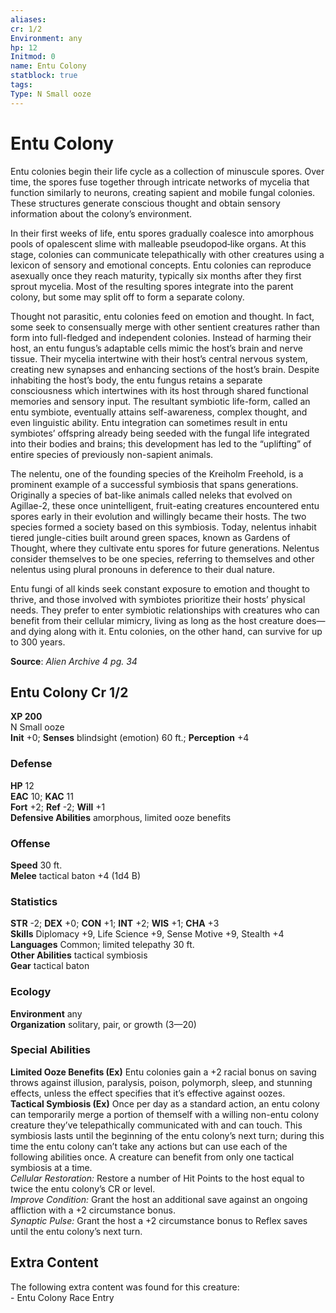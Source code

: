 ```yaml
---
aliases: 
cr: 1/2
Environment: any
hp: 12
Initmod: 0
name: Entu Colony
statblock: true
tags: 
Type: N Small ooze
---
```


# Entu Colony

Entu colonies begin their life cycle as a collection of minuscule spores. Over time, the spores fuse together through intricate networks of mycelia that function similarly to neurons, creating sapient and mobile fungal colonies. These structures generate conscious thought and obtain sensory information about the colony’s environment.

In their first weeks of life, entu spores gradually coalesce into amorphous pools of opalescent slime with malleable pseudopod‑like organs. At this stage, colonies can communicate telepathically with other creatures using a lexicon of sensory and emotional concepts. Entu colonies can reproduce asexually once they reach maturity, typically six months after they first sprout mycelia. Most of the resulting spores integrate into the parent colony, but some may split off to form a separate colony.

Thought not parasitic, entu colonies feed on emotion and thought. In fact, some seek to consensually merge with other sentient creatures rather than form into full-fledged and independent colonies. Instead of harming their host, an entu fungus’s adaptable cells mimic the host’s brain and nerve tissue. Their mycelia intertwine with their host’s central nervous system, creating new synapses and enhancing sections of the host’s brain. Despite inhabiting the host’s body, the entu fungus retains a separate consciousness which intertwines with its host through shared functional memories and sensory input. The resultant symbiotic life-form, called an entu symbiote, eventually attains self-awareness, complex thought, and even linguistic ability. Entu integration can sometimes result in entu symbiotes’ offspring already being seeded with the fungal life integrated into their bodies and brains; this development has led to the “uplifting” of entire species of previously non-sapient animals.

The nelentu, one of the founding species of the Kreiholm Freehold, is a prominent example of a successful symbiosis that spans generations. Originally a species of bat-like animals called neleks that evolved on Agillae-2, these once unintelligent, fruit-eating creatures encountered entu spores early in their evolution and willingly became their hosts. The two species formed a society based on this symbiosis. Today, nelentus inhabit tiered jungle-cities built around green spaces, known as Gardens of Thought, where they cultivate entu spores for future generations. Nelentus consider themselves to be one species, referring to themselves and other nelentus using plural pronouns in deference to their dual nature.

Entu fungi of all kinds seek constant exposure to emotion and thought to thrive, and those involved with symbiotes prioritize their hosts’ physical needs. They prefer to enter symbiotic relationships with creatures who can benefit from their cellular mimicry, living as long as the host creature does—and dying along with it. Entu colonies, on the other hand, can survive for up to 300 years.

**Source**:  _Alien Archive 4 pg. 34_

## Entu Colony Cr 1/2

**XP 200**  
N Small ooze  
**Init** +0; **Senses** blindsight (emotion) 60 ft.; **Perception** +4  

### Defense

**HP** 12  
**EAC** 10; **KAC** 11  
**Fort** +2; **Ref** -2; **Will** +1  
**Defensive Abilities** amorphous, limited ooze benefits  

### Offense

**Speed** 30 ft.  
**Melee** tactical baton +4 (1d4 B)

### Statistics

**STR** -2; **DEX** +0; **CON** +1; **INT** +2; **WIS** +1; **CHA** +3  
**Skills** Diplomacy +9, Life Science +9, Sense Motive +9, Stealth +4  
**Languages** Common; limited telepathy 30 ft.  
**Other Abilities** tactical symbiosis  
**Gear** tactical baton

### Ecology

**Environment** any  
**Organization** solitary, pair, or growth (3—20)

### Special Abilities

**Limited Ooze Benefits (Ex)** Entu colonies gain a +2 racial bonus on saving throws against illusion, paralysis, poison, polymorph, sleep, and stunning effects, unless the effect specifies that it’s effective against oozes.  
**Tactical Symbiosis (Ex)** Once per day as a standard action, an entu colony can temporarily merge a portion of themself with a willing non-entu colony creature they’ve telepathically communicated with and can touch. This symbiosis lasts until the beginning of the entu colony’s next turn; during this time the entu colony can’t take any actions but can use each of the following abilities once. A creature can benefit from only one tactical symbiosis at a time.  
_Cellular Restoration:_ Restore a number of Hit Points to the host equal to twice the entu colony’s CR or level.  
_Improve Condition:_ Grant the host an additional save against an ongoing affliction with a +2 circumstance bonus.  
_Synaptic Pulse:_ Grant the host a +2 circumstance bonus to Reflex saves until the entu colony’s next turn.

## Extra Content

The following extra content was found for this creature:  
\- Entu Colony Race Entry
